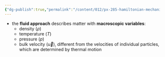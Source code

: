 ```yaml
---
{"dg-publish":true,"permalink":"/content/012/px-285-hamiltonian-mechanics-and-fluid-dynamics/h-introduction-to-fluids/px-285-h2-fluid-approach/","noteIcon":"1","created":"2025-01-09T14:37:58.251+00:00","updated":"2025-01-09T14:41:54.192+00:00"}
---
```


- the **fluid approach** describes matter with **macroscopic variables**: 
	- density $(\rho)$
	- temperature $(T)$
	- pressure $(p)$
	- bulk velocity $(\vec u)$, different from the velocities of individual particles, which are determined by thermal motion
